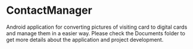# ContactManager
Android application for converting pictures of visiting card to digital cards and manage them in a easier way.
Please check the Documents folder to get more details about the application and project development.
